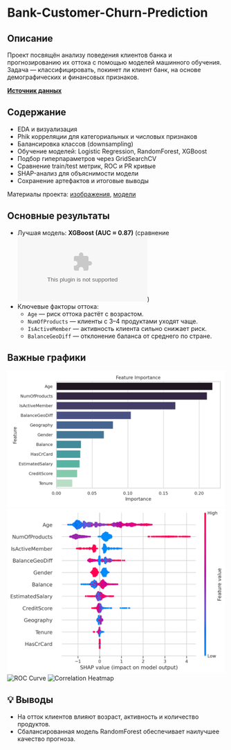 # Bank-Customer-Churn-Prediction

## Описание
Проект посвящён анализу поведения клиентов банка и прогнозированию их оттока с помощью моделей машинного обучения.
Задача — классифицировать, покинет ли клиент банк, на основе демографических и финансовых признаков.

[**Источник данных**](data/README.md)

## Содержание
- EDA и визуализация
- Phik корреляции для категориальных и числовых признаков
- Балансировка классов (downsampling)
- Обучение моделей: Logistic Regression, RandomForest, XGBoost
- Подбор гиперпараметров через GridSearchCV
- Сравнение train/test метрик, ROC и PR кривые
- SHAP-анализ для объяснимости модели
- Сохранение артефактов и итоговые выводы

Материалы проекта: [изображения](images/), [модели](models/)
## Основные результаты
- Лучшая модель: **XGBoost (AUC ≈ 0.87)** (сравнение ![Моделей](model_comparison/final_model_metrics.csv))
- Ключевые факторы оттока:
  - `Age` — риск оттока растёт с возрастом.
  - `NumOfProducts` — клиенты с 3–4 продуктами уходят чаще.
  - `IsActiveMember` — активность клиента сильно снижает риск.
  - `BalanceGeoDiff` — отклонение баланса от среднего по стране.

## Важные графики
![Feature Importance](images/feature_importance.png)
![SHAP summary](images/shap_summary.png)
![ROC Curve](images/roc_curve.png)
![Correlation Heatmap](images/correlation_heatmap.png)

## 💡 Выводы
- На отток клиентов влияют возраст, активность и количество продуктов.
- Сбалансированная модель RandomForest обеспечивает наилучшее качество прогноза.
